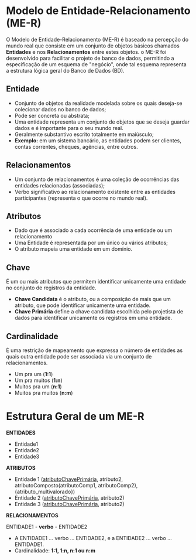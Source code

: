 # Modelo de Entidade-Relacionamento (ME-R)
O Modelo de Entidade-Relacionamento (ME-R) é baseado na percepção do mundo real que consiste em um conjunto de objetos básicos chamados **Entidades** e nos **Relacionamentos** entre estes objetos. o ME-R foi desenvolvido para facilitar o projeto de banco de dados, permitindo a especificação de um esquema de "negócio", onde tal esquema representa a estrutura lógica geral do Banco de Dados (BD).

## Entidade
* Conjunto de objetos da realidade modelada sobre os quais deseja-se colecionar dados no banco de dados;
* Pode ser concreta ou abstrata;
* Uma entidade representa um conjunto de objetos que se deseja guardar dados e é importante para o seu mundo real.
* Geralmente substantivo escrito totalmente em maiúsculo;
* **Exemplo:** em um sistema bancário, as entidades podem ser clientes, contas correntes, cheques, agências, entre outros.

## Relacionamentos
* Um conjunto de relacionamentos é uma coleção de ocorrências das entidades relacionadas (associadas);
* Verbo significativo ao relacionamento existente entre as entidades participantes (representa o que ocorre no mundo real).

## Atributos
* Dado que é associado a cada ocorrência de uma entidade ou um relacionamento
* Uma Entidade é representada por um único ou vários atributos;
* O atributo mapeia uma entidade em um domínio.

## Chave
É um ou mais atributos que permitem identificar unicamente uma entidade no conjunto de registros da entidade.

* **Chave Candidata** é o atributo, ou a composição de mais que um atributo, que pode identificar unicamente uma entidade.
* **Chave Primária** define a chave candidata escolhida pelo projetista de dados para identificar unicamente os registros em uma entidade.

## Cardinalidade
É uma restrição de mapeamento que expressa o número de entidades as quais outra entidade pode ser associada via um conjunto de relacionamentos.

* Um pra um (**1:1**)
* Um pra muitos (**1:n**)
* Muitos pra um (**n:1**)
* Muitos pra muitos (**n:m**)

# **Estrutura Geral de um ME-R**
**ENTIDADES**

* Entidade1
* Entidade2
* Entidade3

**ATRIBUTOS**

* Entidade 1 (<u>atributoChavePrimária</u>, atributo2, atributoComposto(atributoComp1, atributoComp2), {atributo_multivalorado})
* Entidade 2 (<u>atributoChavePrimária</u>, atributo2)
* Entidade 3 (<u>atributoChavePrimária</u>, atributo2)

**RELACIONAMENTOS**

ENTIDADE1 - **verbo** - ENTIDADE2

* A ENTIDADE1 ... verbo ... ENTIDADE2, e a ENTIDADE2 ... verbo ... ENTIDADE1.
* Cardinalidade: **1:1, 1:n, n:1 ou n:m**
